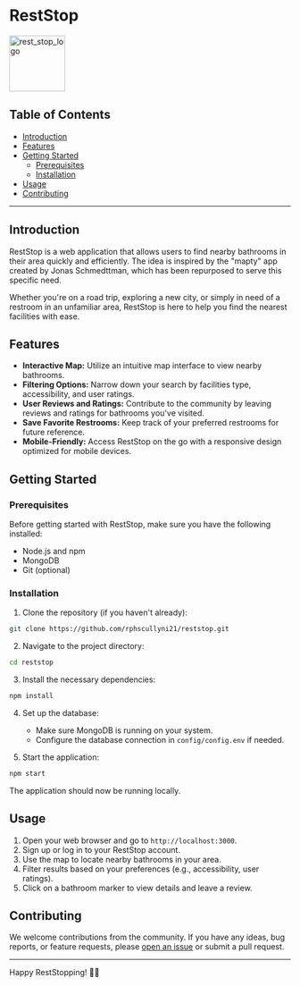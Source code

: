 # RestStop

<img width="100" alt="rest_stop_logo" src="https://github.com/rphscullyni21/RestStop/assets/134550315/4dce79ee-7be4-4ff7-bc6b-48f262f9cc69">


## Table of Contents

- [Introduction](#introduction)
- [Features](#features)
- [Getting Started](#getting-started)
  - [Prerequisites](#prerequisites)
  - [Installation](#installation)
- [Usage](#usage)
- [Contributing](#contributing)

---

## Introduction

RestStop is a web application that allows users to find nearby bathrooms in their area quickly and efficiently. The idea is inspired by the "mapty" app created by Jonas Schmedttman, which has been repurposed to serve this specific need.

Whether you're on a road trip, exploring a new city, or simply in need of a restroom in an unfamiliar area, RestStop is here to help you find the nearest facilities with ease.

## Features

- **Interactive Map:** Utilize an intuitive map interface to view nearby bathrooms.
- **Filtering Options:** Narrow down your search by facilities type, accessibility, and user ratings.
- **User Reviews and Ratings:** Contribute to the community by leaving reviews and ratings for bathrooms you've visited.
- **Save Favorite Restrooms:** Keep track of your preferred restrooms for future reference.
- **Mobile-Friendly:** Access RestStop on the go with a responsive design optimized for mobile devices.

## Getting Started

### Prerequisites

Before getting started with RestStop, make sure you have the following installed:

- Node.js and npm
- MongoDB
- Git (optional)

### Installation

1. Clone the repository (if you haven't already):

```bash
git clone https://github.com/rphscullyni21/reststop.git
```

2. Navigate to the project directory:

```bash
cd reststop
```

3. Install the necessary dependencies:

```bash
npm install
```

4. Set up the database:

   - Make sure MongoDB is running on your system.
   - Configure the database connection in `config/config.env` if needed.

5. Start the application:

```bash
npm start
```

The application should now be running locally.

## Usage

1. Open your web browser and go to `http://localhost:3000`.
2. Sign up or log in to your RestStop account.
3. Use the map to locate nearby bathrooms in your area.
4. Filter results based on your preferences (e.g., accessibility, user ratings).
5. Click on a bathroom marker to view details and leave a review.

## Contributing

We welcome contributions from the community. If you have any ideas, bug reports, or feature requests, please [open an issue](https://github.com/rphscullyni21/reststop/issues) or submit a pull request.


---

Happy RestStopping! 🚽✨

